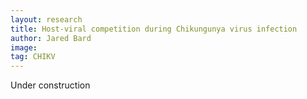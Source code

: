 ```yaml
---
layout: research
title: Host-viral competition during Chikungunya virus infection
author: Jared Bard
image: 
tag: CHIKV
---
```


Under construction